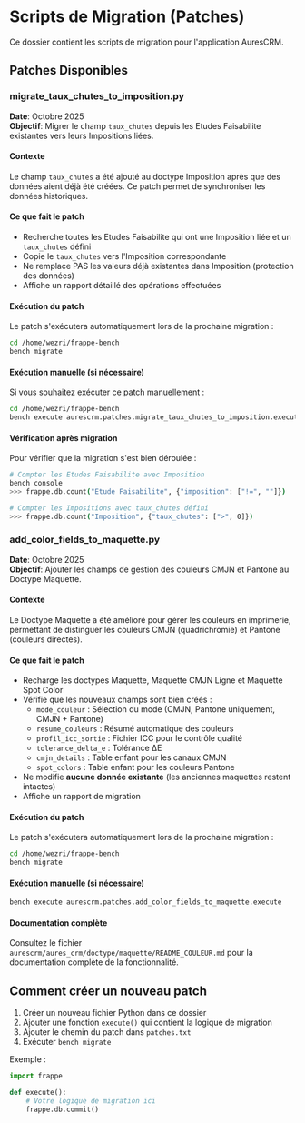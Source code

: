 # Scripts de Migration (Patches)

Ce dossier contient les scripts de migration pour l'application AuresCRM.

## Patches Disponibles

### migrate_taux_chutes_to_imposition.py

**Date**: Octobre 2025  
**Objectif**: Migrer le champ `taux_chutes` depuis les Etudes Faisabilite existantes vers leurs Impositions liées.

#### Contexte
Le champ `taux_chutes` a été ajouté au doctype Imposition après que des données aient déjà été créées. Ce patch permet de synchroniser les données historiques.

#### Ce que fait le patch
- Recherche toutes les Etudes Faisabilite qui ont une Imposition liée et un `taux_chutes` défini
- Copie le `taux_chutes` vers l'Imposition correspondante
- Ne remplace PAS les valeurs déjà existantes dans Imposition (protection des données)
- Affiche un rapport détaillé des opérations effectuées

#### Exécution du patch

Le patch s'exécutera automatiquement lors de la prochaine migration :

```bash
cd /home/wezri/frappe-bench
bench migrate
```

#### Exécution manuelle (si nécessaire)

Si vous souhaitez exécuter ce patch manuellement :

```bash
cd /home/wezri/frappe-bench
bench execute aurescrm.patches.migrate_taux_chutes_to_imposition.execute
```

#### Vérification après migration

Pour vérifier que la migration s'est bien déroulée :

```bash
# Compter les Etudes Faisabilite avec Imposition
bench console
>>> frappe.db.count("Etude Faisabilite", {"imposition": ["!=", ""]})

# Compter les Impositions avec taux_chutes défini
>>> frappe.db.count("Imposition", {"taux_chutes": [">", 0]})
```

### add_color_fields_to_maquette.py

**Date**: Octobre 2025  
**Objectif**: Ajouter les champs de gestion des couleurs CMJN et Pantone au Doctype Maquette.

#### Contexte
Le Doctype Maquette a été amélioré pour gérer les couleurs en imprimerie, permettant de distinguer les couleurs CMJN (quadrichromie) et Pantone (couleurs directes).

#### Ce que fait le patch
- Recharge les doctypes Maquette, Maquette CMJN Ligne et Maquette Spot Color
- Vérifie que les nouveaux champs sont bien créés :
  - `mode_couleur` : Sélection du mode (CMJN, Pantone uniquement, CMJN + Pantone)
  - `resume_couleurs` : Résumé automatique des couleurs
  - `profil_icc_sortie` : Fichier ICC pour le contrôle qualité
  - `tolerance_delta_e` : Tolérance ΔE
  - `cmjn_details` : Table enfant pour les canaux CMJN
  - `spot_colors` : Table enfant pour les couleurs Pantone
- Ne modifie **aucune donnée existante** (les anciennes maquettes restent intactes)
- Affiche un rapport de migration

#### Exécution du patch

Le patch s'exécutera automatiquement lors de la prochaine migration :

```bash
cd /home/wezri/frappe-bench
bench migrate
```

#### Exécution manuelle (si nécessaire)

```bash
bench execute aurescrm.patches.add_color_fields_to_maquette.execute
```

#### Documentation complète

Consultez le fichier `aurescrm/aures_crm/doctype/maquette/README_COULEUR.md` pour la documentation complète de la fonctionnalité.

## Comment créer un nouveau patch

1. Créer un nouveau fichier Python dans ce dossier
2. Ajouter une fonction `execute()` qui contient la logique de migration
3. Ajouter le chemin du patch dans `patches.txt`
4. Exécuter `bench migrate`

Exemple :
```python
import frappe

def execute():
    # Votre logique de migration ici
    frappe.db.commit()
```

